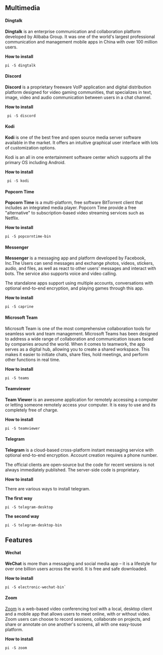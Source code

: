 ## Multimedia
#### Dingtalk
**Dingtalk** is an enterprise communication and collaboration platform developed by Alibaba Group. It
was one of the world's largest professional communication and management mobile apps in China with
over 100 million users.

**How to install** 

```
pi -S dingtalk
```

#### Discord
**Discord** is a proprietary freeware VoIP application and digital distribution platform designed for
video gaming communities, that specializes in text, image, video and audio communication between
users in a chat channel.

**How to install**
```
 pi -S discord
```

#### Kodi
**Kodi** is one of the best free and open source media server software available in the market. It offers
an intuitive graphical user interface with lots of customization options. 

Kodi is an all in one entertainment software center which supports all the primary OS including Android.

**How to install**
```
 pi -S kodi
```


#### Popcorn Time
**Popcorn Time** is a multi-platform, free software BitTorrent client that includes an integrated media
player. Popcorn Time provide a free "alternative" to subscription-based video streaming services such as
Netflix.

**How to install**
```
pi -S popcorntime-bin
```

#### Messenger
**Messenger** is a messaging app and platform developed by Facebook, Inc.The Users can send
messages and exchange photos, videos, stickers, audio, and files, as well as react to other users'
messages and interact with bots. The service also supports voice and video calling. 

The standalone apps support using multiple accounts, conversations with optional end-to-end encryption, and playing games
through this app.

**How to install**
```
pi -S caprine
```

#### Microsoft Team
Microsoft Team is one of the most comprehensive collaboration tools for seamless work and team management. Microsoft Teams has been designed to address a wide range of collaboration and communication issues faced by companies around the world. When it comes to teamwork, the app serves as a digital hub, allowing you to create a shared workspace. This makes it easier to initiate chats, share files, hold meetings, and perform other functions in real time.

**How to install**
```
pi -S teams
```

#### Teamviewer
**Team Viewer** is an awesome application for remotely accessing a computer or letting someone
remotely access your computer. It is easy to use and its completely free of charge.

**How to install**
```
pi -S teamviewer
```
<!--
### How to reset teamviewer
In order to restart your teamviewer, you can simply run this command:
```
sudo systemctl enable teamviewerd
```
You can start your teamviewer service with command line also:
```
sudo systemctl start teamviewerd
``` 
-->


<!-- ## Skype
**Skype** is a telecommunications application that specializes in providing video chat and voice calls
between computers, tablets, mobile devices, the Xbox One console, and smartwatches via the Internet.
Skype also provides instant messaging services. Users may transmit text, video, audio and images.
You can install app by the following steps below: -->



#### Telegram
**Telegram** is a cloud-based cross-platform instant messaging service with optional end-to-end
encryption. Account creation requires a phone number.

The official clients are open-source but the code for recent versions is not always immediately
published. The server-side code is proprietary.

**How to install**

There are various ways to install telegram.

**The first way**
```
pi -S telegram-desktop
```

**The second way**
```
pi -S telegram-desktop-bin
```
**Features**
- 

#### Wechat
**WeChat** is more than a messaging and social media app – it is a lifestyle for over one billion users
across the world. It is free and safe downloaded.

**How to install**

````
pi -S electronic-wechat-bin`
````
<!---
{{< notice tip >}}
We recommended you to use **the second way**. It is easier and is not facing alot of issues.
{{< /notice >}}
**The Second way:**
```
curl -S http://repo.koompi.org/packages/electronic-wechat-bin-2.3.1-1-x86_64.pkg.tar.xz -O && sudo pacman -U electronic-wechat-bin-2.3.1-1-x86_64.pkg.tar.xz && sudo pacman -S nss gtk3 libxss
```
{{< notice tip >}}
As the command is too long, We recommend you copy and  paste the command. 
For copying command, select command and `Ctrl+c`.
For pasting command in konsole , `Ctrl+Shift+V`.
{{< /notice >}}

-->
#### Zoom 
[Zoom](https://zoom.us/) is a web-based video conferencing tool with a local, desktop client and a
mobile app that allows users to meet online, with or without video. Zoom users can choose to record
sessions, collaborate on projects, and share or annotate on one another's screens, all with one easy-touse platform.

**How to install**

```
pi -S zoom
```
<!--
### Solution for Error of Zoom Installation
If you are facing error of installing zooom please run thic command below or [Click
here](https://www.koompi.org/faqs/#zoom-issue-and-can-not-run).
```
pi -S --noconfirm zoom
```
-->